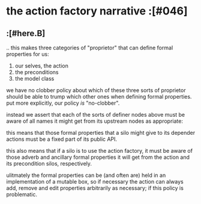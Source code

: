 # the action factory narrative :[#046]


## :[#here.B]

.. this makes three categories of "proprietor" that can define
formal properties for us:

  1) our selves, the action
  2) the preconditions
  3) the model class

we have no clobber policy about which of these three sorts of
proprietor should be able to trump which other ones when defining
formal properties. put more explicitly, our policy *is* "no-clobber".

instead we assert that each of the sorts of definer nodes above must
be aware of all names it might get from its upstream nodes as
appropriate:

this means that those formal properties that a silo might give to
its depender actions must be a fixed part of its public API.

this also means that if a silo is to use the action factory, it
must be aware of those adverb and ancillary formal properties it
will get from the action and its precondition silos, respectively.

ulitmately the formal properties can be (and often are) held in an
implementation of a mutable box, so if necessary the action can
always add, remove and edit properties arbitrarily as necessary; if
this policy is problematic.
